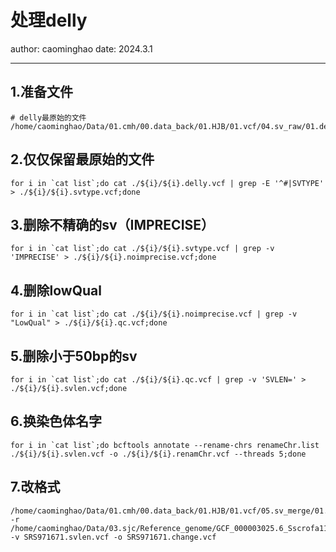 # 处理delly
author: caominghao  date: 2024.3.1
****
## 1.准备文件
```shell
# delly最原始的文件
/home/caominghao/Data/01.cmh/00.data_back/01.HJB/01.vcf/04.sv_raw/01.delly/01.raw_vcf/
```
## 2.仅仅保留最原始的文件
```shell
for i in `cat list`;do cat ./${i}/${i}.delly.vcf | grep -E '^#|SVTYPE' > ./${i}/${i}.svtype.vcf;done
```
## 3.删除不精确的sv（IMPRECISE）
```shell
for i in `cat list`;do cat ./${i}/${i}.svtype.vcf | grep -v 'IMPRECISE' > ./${i}/${i}.noimprecise.vcf;done
```
## 4.删除lowQual
```shell
for i in `cat list`;do cat ./${i}/${i}.noimprecise.vcf | grep -v "LowQual" > ./${i}/${i}.qc.vcf;done
```
## 5.删除小于50bp的sv
```shell
for i in `cat list`;do cat ./${i}/${i}.qc.vcf | grep -v 'SVLEN=' > ./${i}/${i}.svlen.vcf;done
```
## 6.换染色体名字
```shell
for i in `cat list`;do bcftools annotate --rename-chrs renameChr.list ./${i}/${i}.svlen.vcf -o ./${i}/${i}.renamChr.vcf --threads 5;done
```
## 7.改格式
```shell
/home/caominghao/Data/01.cmh/00.data_back/01.HJB/01.vcf/05.sv_merge/01.delly/Delly.py -r /home/caominghao/Data/03.sjc/Reference_genome/GCF_000003025.6_Sscrofa11.1_genomic.fna -v SRS971671.svlen.vcf -o SRS971671.change.vcf
```
